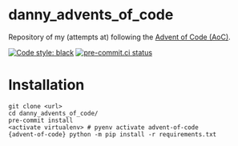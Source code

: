 # danny_advents_of_code
Repository of my (attempts at) following the [Advent of Code (AoC)](https://adventofcode.com/).

[![Code style: black](https://img.shields.io/badge/code%20style-black-000000.svg)](https://github.com/psf/black)
[![pre-commit.ci status](https://results.pre-commit.ci/badge/github/dantrim/danny_advents_of_code/master.svg)](https://results.pre-commit.ci/latest/github/dantrim/danny_advents_of_code/main)

# Installation

```shell
git clone <url>
cd danny_advents_of_code/
pre-commit install
<activate virtualenv> # pyenv activate advent-of-code
{advent-of-code} python -m pip install -r requirements.txt
```
